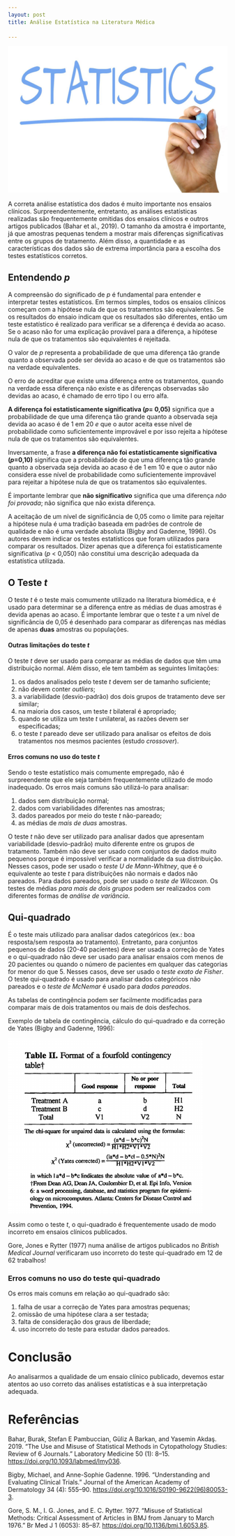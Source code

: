 ```yaml
---
layout: post
title: Análise Estatística na Literatura Médica

---
```

![](/images/statistics.jpg)

A correta análise estatística dos dados é muito importante nos ensaios clínicos. Surpreendentemente, entretanto, as análises estatísticas realizadas são frequentemente omitidas dos ensaios clínicos e outros artigos publicados (Bahar et al., 2019).
O tamanho da amostra é importante,  já que amostras pequenas tendem a mostrar mais diferenças significativas entre os grupos de tratamento. Além disso, a quantidade e as características dos dados são de extrema importância para a escolha dos testes estatísticos corretos.



## Entendendo *p*

A compreensão do significado de *p* é fundamental para entender e interpretar testes estatísticos.
Em termos simples, todos os ensaios clínicos começam com a hipótese nula de que os tratamentos são equivalentes. Se os resultados do ensaio indicam que os resultados são diferentes, então um teste estatístico é realizado para verificar se a diferença é devida ao acaso. Se o acaso não for uma explicação provável para a diferença, a hipótese nula de que os tratamentos são equivalentes é rejeitada.

O valor de *p* representa a probabilidade de que uma diferença tão grande quanto a observada pode ser devida ao acaso e de que os tratamentos são na verdade equivalentes.

O erro de acreditar que existe uma diferença entre os tratamentos, quando na verdade essa diferença não existe e as diferenças observadas são devidas ao acaso, é chamado de erro tipo I ou erro alfa.

 **A diferença foi estatisticamente significativa (*p*= 0,05)** significa que a probabilidade de que uma diferença tão grande quanto a observada seja devida ao acaso é de 1 em 20 *e* que o autor aceita esse nível de probabilidade como suficientemente improvável e por isso rejeita a hipótese nula de que os tratamentos são equivalentes.
 
Inversamente, a frase **a diferença não foi estatisticamente significativa (*p*=0,10)** significa que a probabilidade de que uma diferença tão grande quanto a observada seja devida ao acaso é de 1 em 10 e que o autor não considera esse nível de probabilidade como suficientemente improvável para rejeitar a hipótese nula de que os tratamentos são equivalentes.

É importante lembrar que **não significativo** significa que  uma diferença *não foi provada*; não significa que não exista diferença.

 A aceitação de um nível de significância de 0,05 como o limite para rejeitar a hipótese nula é uma tradição baseada em padrões de controle de qualidade e não é uma verdade absoluta (Bigby and Gadenne, 1996).
Os autores devem indicar os testes estatísticos que foram utilizados para comparar os resultados. Dizer apenas que a diferença foi estatisticamente significativa (*p* < 0,050) não constitui uma descrição adequada da estatística utilizada.



## O Teste *t*

O teste *t* é o teste mais comumente utilizado na literatura biomédica, e é usado para determinar se a diferença entre as médias de duas amostras é devida apenas ao acaso.
É importante lembrar que o  teste *t* a um nível de significância de 0,05 é desenhado para comparar as diferenças nas médias de apenas **duas** amostras ou populações.

#### Outras limitações do teste *t*

O teste *t* deve ser usado para comparar as médias de dados que têm uma distribuição normal. 
Além disso, ele tem também as seguintes limitações:

1. os dados analisados pelo teste *t* devem ser de tamanho suficiente;
1. não devem conter *outliers*;
1. a variabilidade (desvio-padrão) dos dois grupos de tratamento deve ser similar;
1. na maioria dos casos, um teste *t* bilateral é apropriado;
1. quando se utiliza um teste *t* unilateral, as razões devem ser especificadas;
1. o teste *t* pareado deve ser utilizado para analisar os efeitos de dois tratamentos nos mesmos pacientes (estudo *crossover*).



#### Erros comuns no uso do teste *t*

Sendo o teste estatístico mais comumente empregado, não é surpreendente que ele seja também frequentemente utilizado de modo inadequado. 
Os erros mais comuns são utilizá-lo para analisar:

1. dados sem distribuição normal;
1. dados com variabilidades diferentes nas amostras;
1. dados pareados por meio do  teste *t* não-pareado;
1. as médias de _mais de duas_ amostras.

O teste *t* não deve ser utilizado para analisar dados que apresentam variabilidade (desvio-padrão) muito diferente entre os grupos de tratamento. 
Também não deve ser usado com conjuntos de dados muito pequenos porque é impossível verificar a normalidade da sua distribuição. Nesses casos, pode ser usado o _teste U de Mann-Whitney_, que é o equivalente ao teste *t* para distribuições não normais e dados não pareados. Para dados pareados, pode ser usado o _teste de Wilcoxon_.
 Os testes de médias *para mais de dois grupos*  podem ser realizados com diferentes formas de _análise de variância_.


## Qui-quadrado

É o teste mais utilizado para analisar dados categóricos (ex.: boa resposta/sem resposta ao tratamento).
Entretanto, para conjuntos pequenos de dados (20-40 pacientes) deve ser usada a correção de Yates e o qui-quadrado não deve ser usado para analisar ensaios com menos de 20 pacientes ou quando o número de pacientes em qualquer das categorias for menor do que 5. Nesses casos, deve ser usado o *teste exato de Fisher*.
O teste qui-quadrado é usado para analisar dados categóricos não pareados e o  _teste de McNemar_  é usado para _dados pareados_.

As tabelas de contingência podem ser facilmente modificadas para comparar mais de dois tratamentos ou mais de dois desfechos.

Exemplo de tabela de contingência, cálculo do qui-quadrado e da correção de Yates (Bigby and Gadenne, 1996):

![Exemplo de tabela de contingência, cálculo do qui-quadrado e da correção de Yates (Bigby and Gadenne, 1996).](/images/conttable.png)

 Assim como o teste *t*, o qui-quadrado é frequentemente usado de modo incorreto em ensaios clínicos publicados.

Gore, Jones e Rytter (1977) numa análise de artigos publicados no *British Medical Journal* verificaram uso incorreto do teste qui-quadrado em 12 de 62 trabalhos!


### Erros comuns no uso do teste qui-quadrado

Os erros mais comuns em relação ao qui-quadrado são:

1. falha de usar a correção de Yates para amostras pequenas;
1. omissão de uma hipótese clara a ser testada;
1. falta de consideração dos graus de liberdade;
1. uso incorreto do teste para estudar dados pareados.


# Conclusão

 Ao analisarmos a qualidade de um ensaio clínico publicado, devemos estar atentos ao uso correto das análises estatísticas e à sua interpretação adequada.
 

# Referências

Bahar, Burak, Stefan E Pambuccian, Güliz A Barkan, and Yasemin Akdaş. 2019. “The Use and Misuse of Statistical Methods in Cytopathology Studies: Review of 6 Journals.” Laboratory Medicine 50 (1): 8–15. https://doi.org/10.1093/labmed/lmy036.

Bigby, Michael, and Anne-Sophie Gadenne. 1996. “Understanding and Evaluating Clinical Trials.” Journal of the American Academy of Dermatology 34 (4): 555–90. https://doi.org/10.1016/S0190-9622(96)80053-3.

Gore, S. M., I. G. Jones, and E. C. Rytter. 1977. “Misuse of Statistical Methods: Critical Assessment of Articles in BMJ from January to March 1976.” Br Med J 1 (6053): 85–87. https://doi.org/10.1136/bmj.1.6053.85.













